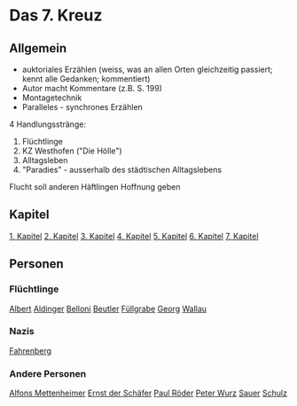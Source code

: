 # Das 7. Kreuz

## Allgemein

- auktoriales Erzählen (weiss, was an allen Orten gleichzeitig passiert; kennt alle Gedanken; kommentiert)
- Autor macht Kommentare (z.B. S. 199)
- Montagetechnik
- Paralleles - synchrones Erzählen

4 Handlungsstränge:
1. Flüchtlinge
2. KZ Westhofen ("Die Hölle")
3. Alltagsleben
4. "Paradies" - ausserhalb des städtischen Alltagslebens

Flucht soll anderen Häftlingen Hoffnung geben


## Kapitel

[1. Kapitel](1.%20Kapitel.md)
[2. Kapitel](2.%20Kapitel.md)
[3. Kapitel](3.%20Kapitel.md)
[4. Kapitel](4.%20Kapitel.md)
[5. Kapitel](5.%20Kapitel.md)
[6. Kapitel](6.%20Kapitel.md)
[7. Kapitel](7.%20Kapitel.md)


## Personen

### Flüchtlinge

[Albert](Figuren/Flüchtlinge/Albert.md)
[Aldinger](Figuren/Flüchtlinge/Aldinger.md)
[Belloni](Figuren/Flüchtlinge/Belloni.md)
[Beutler](Figuren/Flüchtlinge/Beutler.md)
[Füllgrabe](Figuren/Flüchtlinge/Füllgrabe.md)
[Georg](Figuren/Flüchtlinge/Georg.md)
[Wallau](Figuren/Flüchtlinge/Wallau.md)

### Nazis

[Fahrenberg](Figuren/Nazis/Fahrenberg.md)


### Andere Personen

[Alfons Mettenheimer](Figuren/Alfons%20Mettenheimer.md)
[Ernst der Schäfer](Figuren/Ernst%20der%20Schäfer.md)
[Paul Röder](Figuren/Paul%20Röder.md)
[Peter Wurz](Figuren/Peter%20Wurz.md)
[Sauer](Figuren/Sauer.md)
[Schulz](Figuren/Schulz.md)